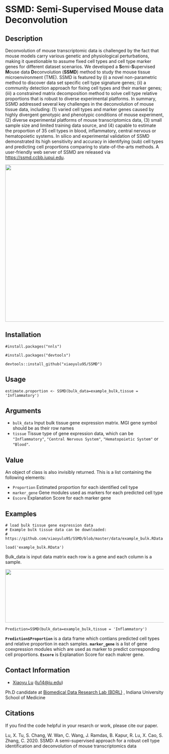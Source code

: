 # SSMD: Semi-Supervised Mouse data Deconvolution 
## Description

Deconvolution of mouse transcriptomic data is challenged by the fact that mouse models carry various genetic and physiological perturbations, making it questionable to assume fixed cell types and cell type marker genes for different dataset scenarios. We developed a **S**emi-**S**upervised **M**ouse data **D**econvolution (**SSMD**) method to study the mouse tissue microenvironment (TME). SSMD is featured by (i) a novel non-parametric method to discover data set specific cell type signature genes; (ii) a community detection approach for fixing cell types and their marker genes; (iii) a constrained matrix decomposition method to solve cell type relative proportions that is robust to diverse experimental platforms. In summary, SSMD addressed several key challenges in the deconvolution of mouse tissue data, including: (1) varied cell types and marker genes caused by highly divergent genotypic and phenotypic conditions of mouse experiment, (2) diverse experimental platforms of mouse transcriptomics data, (3) small sample size and limited training data source, and (4) capable to estimate the proportion of 35 cell types in blood, inflammatory, central nervous or hematopoietic systems. In silico and experimental validation of SSMD demonstrated its high sensitivity and accuracy in identifying (sub) cell types and predicting cell proportions comparing to state-of-the-arts methods. A user-friendly web server of SSMD are released via https://ssmd.ccbb.iupui.edu.

<div align=center> <img src="https://github.com/xiaoyulu95/SSMD/blob/master/fig/README.png" width="700"  height="500"> </div>

## Installation

```
#install.packages("nnls")

#install.packages("devtools")

devtools::install_github("xiaoyulu95/SSMD")
```

## Usage

```
estimate.proportion <- SSMD(bulk_data=example_bulk,tissue = 'Inflammatory')
```

## Arguments

* `bulk_data`    Input bulk tissue gene expression matrix. MGI gene symbol should be as their row names
* `tissue`   Tissue type of gene expression data, which can be `"Inflammatory"`, `"Central Nervous System"`, `"Hematopoietic System"` or `"Blood"`.


## Value

An object of class is also invisibly returned. This is a list containing
the following elements:

* `Proportion`    Estimated proportion for each identified cell type
* `marker_gene`    Gene modules used as markers for each predicted cell type
* `Escore`    Explanation Score for each marker gene


## Examples

```
# load bulk tissue gene expression data 
# Example bulk tissue data can be downloaded: 
# https://github.com/xiaoyulu95/SSMD/blob/master/data/example_bulk.RData

load('example_bulk.RData')

```

Bulk_data is input data matrix each row is a gene and each column is a sample.

<div align=center> <img src="https://github.com/xiaoyulu95/SSMD/blob/master/fig/example_data.png" width="700"  height="170"> </div>

```
Prediction=SSMD(bulk_data=example_bulk,tissue = 'Inflammatory')
```

**`Prediction$Proportion`** is a data frame which contians predicted cell types and relative proportion in each samples. **`marker_gene`** is a list of gene coexpression modules which are used as marker to predict corresponding cell proportions. **`Escore`** is Explanation Score for each makrer gene.


## Contact Information

- [Xiaoyu Lu](https://zcslab.github.io/people/xiaoyu/)
(lu14@iu.edu)

Ph.D candidate at [Biomedical Data Research Lab (BDRL)](https://zcslab.github.io/) , Indiana University School of Medicine


## Citations
If you find the code helpful in your resarch or work, please cite our paper.

Lu, X. Tu, S. Chang, W. Wan, C. Wang, J. Ramdas, B. Kapur, R. Lu, X. Cao, S. Zhang, C. 2020. SSMD: A semi-supervised approach for a robust cell type identification and deconvolution of mouse transcriptomics data
